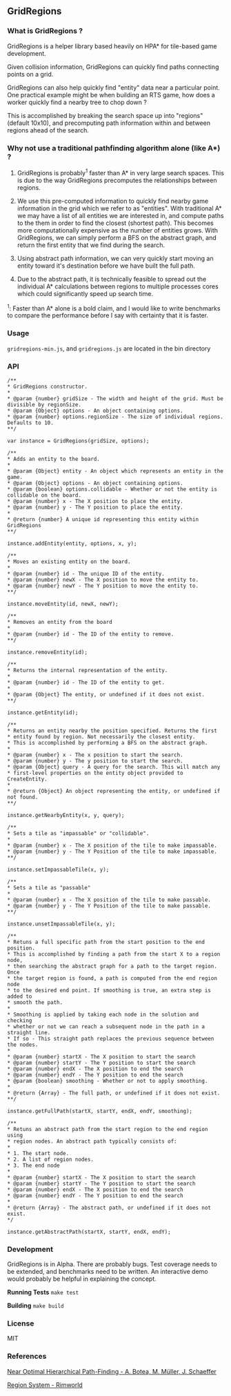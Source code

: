 ## GridRegions

### What is GridRegions ?

GridRegions is a helper library based heavily on HPA* for tile-based game development.

Given collision information, GridRegions can quickly find paths connecting points on a grid.

GridRegions can also help quickly find "entity" data near a particular point. One practical example might be when building an RTS game, how does a worker quickly find a nearby tree to chop down ?

This is accomplished by breaking the search space up into "regions" (default 10x10), and precomputing path information within and between regions ahead of the search.

### Why not use a traditional pathfinding algorithm alone (like A*) ?

1. GridRegions is probably<sup>1</sup> faster than A* in very large search spaces. This is due to the way GridRegions precomputes the relationships between regions.

2. We use this pre-computed information to quickly find nearby game information in the grid which we refer to as "entities". With traditional A* we may have a list of all entities we are interested in, and compute paths to the them in order to find the closest (shortest path). This becomes more computationally expensive as the number of entities grows. With GridRegions, we can simply perform a BFS on the abstract graph, and return the first entity that we find during the search. 

3. Using abstract path information, we can very quickly start moving an entity toward it's destination before we have built the full path.

4. Due to the abstract path, it is technically feasible to spread out the individual A* calculations between regions to multiple processes cores which could significantly speed up search time.

<sup>1</sup>: Faster than A* alone is a bold claim, and I would like to write benchmarks to compare the performance before I say with certainty that it is faster.

### Usage

`gridregions-min.js`, and `gridregions.js` are located in the bin directory


### API

```
/**
* GridRegions constructor.
*
* @param {number} gridSize - The width and height of the grid. Must be divisible by regionSize.
* @param {Object} options - An object containing options.
* @param {number} options.regionSize - The size of individual regions. Defaults to 10.
**/

var instance = GridRegions(gridSize, options);
```

```
/**
* Adds an entity to the board.
*
* @param {Object} entity - An object which represents an entity in the game.
* @param {Object} options - An object containing options.
* @param {boolean} options.collidable - Whether or not the entity is collidable on the board.
* @param {number} x - The X position to place the entity.
* @param {number} y - The Y position to place the entity.
*
* @return {number} A unique id representing this entity within GridRegions
**/

instance.addEntity(entity, options, x, y);
```

```
/**
* Moves an existing entity on the board.
*
* @param {number} id - The unique ID of the entity.
* @param {number} newX - The X position to move the entity to.
* @param {number} newY - The Y position to move the entity to.
**/

instance.moveEntity(id, newX, newY);
```

```
/**
* Removes an entity from the board
*
* @param {number} id - The ID of the entity to remove.
**/

instance.removeEntity(id);
```

```
/**
* Returns the internal representation of the entity.
*
* @param {number} id - The ID of the entity to get.
*
* @param {Object} The entity, or undefined if it does not exist.
**/

instance.getEntity(id);
```

```
/**
* Returns an entity nearby the position specified. Returns the first
* entity found by region. Not necessarily the closest entity.
* This is accomplished by performing a BFS on the abstract graph.
*
* @param {number} x - The x position to start the search.
* @param {number} y - The y position to start the search.
* @param {Object} query - A query for the search. This will match any
* first-level properties on the entity object provided to CreateEntity.
*
* @return {Object} An object representing the entity, or undefined if not found.
**/

instance.getNearbyEntity(x, y, query);
```

```
/**
* Sets a tile as "impassable" or "collidable".
*
* @param {number} x - The X position of the tile to make impassable.
* @param {number} y - The Y Position of the tile to make impassable.
**/

instance.setImpassableTile(x, y);
```

```
/**
* Sets a tile as "passable" 
*
* @param {number} x - The X position of the tile to make passable.
* @param {number} y - The Y Position of the tile to make passable.
**/

instance.unsetImpassableTile(x, y);
```

```
/**
* Retuns a full specific path from the start position to the end position.
* This is accomplished by finding a path from the start X to a region node,
* then searching the abstract graph for a path to the target region. Once
* the target region is found, a path is computed from the end region node
* to the desired end point. If smoothing is true, an extra step is added to
* smooth the path.
*
* Smoothing is applied by taking each node in the solution and checking
* whether or not we can reach a subsequent node in the path in a straight line.
* If so - This straight path replaces the previous sequence between the nodes.
*
* @param {number} startX - The X position to start the search
* @param {number} startY - The Y position to start the search
* @param {number} endX - The X position to end the search
* @param {number} endY - The Y position to end the search
* @param {boolean} smoothing - Whether or not to apply smoothing.
*
* @return {Array} - The full path, or undefined if it does not exist.
**/

instance.getFullPath(startX, startY, endX, endY, smoothing);
```

```
/**
* Retuns an abstract path from the start region to the end region using
* region nodes. An abstract path typically consists of:
* 
* 1. The start node.
* 2. A list of region nodes.
* 3. The end node
*
* @param {number} startX - The X position to start the search
* @param {number} startY - The Y position to start the search
* @param {number} endX - The X position to end the search
* @param {number} endY - The Y position to end the search
*
* @return {Array} - The abstract path, or undefined if it does not exist.
*/

instance.getAbstractPath(startX, startY, endX, endY);
```

### Development

GridRegions is in Alpha. There are probably bugs. Test coverage needs to be extended, and benchmarks need to be written. An interactive demo would probably be helpful in explaining the concept.

__Running Tests__
```make test```

__Building__
```make build```

### License

MIT

### References

[Near Optimal Hierarchical Path-Finding - A. Botea, M. Müller, J. Schaeffer](https://webdocs.cs.ualberta.ca/~mmueller/ps/hpastar.pdf)

[Region System - Rimworld](https://www.youtube.com/watch?v=RMBQn_sg7DA)